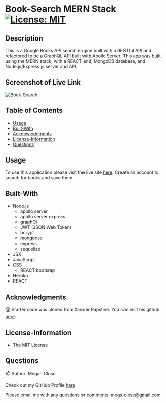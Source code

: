# Book-Search MERN Stack [![License: MIT](https://img.shields.io/badge/License-MIT-yellow.svg)](https://opensource.org/licenses/MIT)

## Description
This is a Google Books API search engine built with a RESTful API and refactored to be a GraphQL API built with Apollo Server. This app was built using the MERN stack, with a REACT end, MongoDB database, and Node.js/Express.js server and API. 

## Screenshot of Live Link
![Book-Search]()

## Table of Contents
* [Usage](#Usage)
* [Built-With](#Built-With)
* [Acknowledgments](#Acknowledgments)
* [License-Information](#License-Information)
* [Questions](#Questions)

## Usage
To use this application please visit the live site [here](https://my-book-search-mern.herokuapp.com/). Create an account to search for books and save them.  

## Built-With 
  * Node.js 
    - apollo server
    - apollo server express
    - graphQl
    - JWT (JSON Web Token)
    - bcrypt
    - mongoose
    - express
    - sequelize
  * JSX
  * JavaScript
  * CSS
    - REACT bootsrap
  * Heroku
  * REACT

## Acknowledgments 
:trophy:
Starter code was cloned from Xander Rapstine. You can visit his github [here](https://github.com/Xandromus). 

## License-Information 
  * The MIT License
  
## Questions 
:mailbox:
Author: Megan Close

Check out my GitHub Profile [here](https://github.com/MeganClo)

Please email me with any questions or comments: <megs.close@gmail.com>

